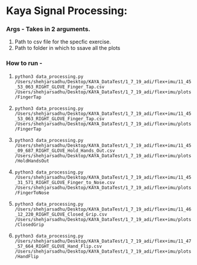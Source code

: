 # Kaya Signal Processing:

### Args - Takes in 2 arguments.

1. Path to csv file for the specfic exercise.
2. Path to folder in which to ssave all the plots

 
### How to run - 

 1.   ``` python3 data_processing.py /Users/shehjarsadhu/Desktop/KAYA_DataTest/1_7_19_adi/flex+imu/11_45_53_063_RIGHT_GLOVE_Finger_Tap.csv /Users/shehjarsadhu/Desktop/KAYA_DataTest/1_7_19_adi/flex+imu/plots/FingerTap ```

 2. ``` python3 data_processing.py /Users/shehjarsadhu/Desktop/KAYA_DataTest/1_7_19_adi/flex+imu/11_45_53_063_RIGHT_GLOVE_Finger_Tap.csv /Users/shehjarsadhu/Desktop/KAYA_DataTest/1_7_19_adi/flex+imu/plots/FingerTap ```

 3. ``` python3 data_processing.py /Users/shehjarsadhu/Desktop/KAYA_DataTest/1_7_19_adi/flex+imu/11_45_09_687_RIGHT_GLOVE_Hold_Hands_Out.csv /Users/shehjarsadhu/Desktop/KAYA_DataTest/1_7_19_adi/flex+imu/plots/HoldHandsOut ```

4.  ``` python3 data_processing.py /Users/shehjarsadhu/Desktop/KAYA_DataTest/1_7_19_adi/flex+imu/11_45_31_571_RIGHT_GLOVE_Finger_to_Nose.csv /Users/shehjarsadhu/Desktop/KAYA_DataTest/1_7_19_adi/flex+imu/plots/FingerToNose ```
 
5.  ``` python3 data_processing.py  /Users/shehjarsadhu/Desktop/KAYA_DataTest/1_7_19_adi/flex+imu/11_46_12_220_RIGHT_GLOVE_Closed_Grip.csv /Users/shehjarsadhu/Desktop/KAYA_DataTest/1_7_19_adi/flex+imu/plots/ClosedGrip ```

6.  ``` python3 data_processing.py /Users/shehjarsadhu/Desktop/KAYA_DataTest/1_7_19_adi/flex+imu/11_47_57_664_RIGHT_GLOVE_Hand_Flip.csv /Users/shehjarsadhu/Desktop/KAYA_DataTest/1_7_19_adi/flex+imu/plots/HandFlip ```

